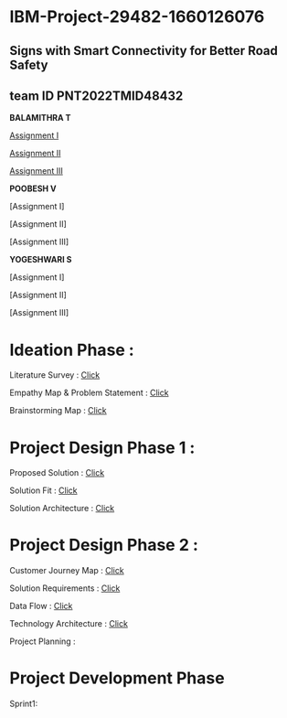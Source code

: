# IBM-Project-29482-1660126076
## Signs with Smart Connectivity for Better Road Safety
## team ID PNT2022TMID48432
**BALAMITHRA T**

[Assignment I](https://github.com/IBM-EPBL/IBM-Project-29482-1660126076/blob/main/Editing%20Components.png)

[Assignment II](https://github.com/IBM-EPBL/IBM-Project-29482-1660126076/commit/a06102764bcaa3471a96866b0222413dfb5eb0d6)

[Assignment III](https://github.com/IBM-EPBL/IBM-Project-29482-1660126076/tree/main/ASSIGNMENT%20III/BALAMITHRA%20T%20(TL))

**POOBESH V**

[Assignment I]

[Assignment II]

[Assignment III]

**YOGESHWARI S**

[Assignment I]

[Assignment II]

[Assignment III]

# Ideation Phase :

Literature Survey :  [Click](https://github.com/IBM-EPBL/IBM-Project-29482-1660126076/tree/main/IDEATION%20PHASE)

Empathy Map & Problem Statement :  [Click](https://github.com/IBM-EPBL/IBM-Project-29482-1660126076/tree/main/IDEATION%20PHASE)

Brainstorming Map :  [Click](https://github.com/IBM-EPBL/IBM-Project-29482-1660126076/tree/main/IDEATION%20PHASE)

# Project Design Phase 1 :

Proposed Solution :  [Click](https://github.com/IBM-EPBL/IBM-Project-29482-1660126076/tree/main/PROJECT%20DESIGN%20PHASE%20I)

Solution Fit :   [Click](https://github.com/IBM-EPBL/IBM-Project-29482-1660126076/tree/main/PROJECT%20DESIGN%20PHASE%20I)

Solution Architecture :   [Click](https://github.com/IBM-EPBL/IBM-Project-29482-1660126076/tree/main/PROJECT%20DESIGN%20PHASE%20I)

# Project Design Phase 2 :

Customer Journey Map :   [Click](https://github.com/IBM-EPBL/IBM-Project-29482-1660126076/tree/main/PROJECT%20DESIGN%20PHASE%20II)

Solution Requirements :    [Click](https://github.com/IBM-EPBL/IBM-Project-29482-1660126076/tree/main/PROJECT%20DESIGN%20PHASE%20II)

Data Flow :   [Click](https://github.com/IBM-EPBL/IBM-Project-29482-1660126076/tree/main/PROJECT%20DESIGN%20PHASE%20II)

Technology Architecture :   [Click](https://github.com/IBM-EPBL/IBM-Project-29482-1660126076/tree/main/PROJECT%20DESIGN%20PHASE%20II)

Project Planning :

# Project Development Phase

Sprint1: 
